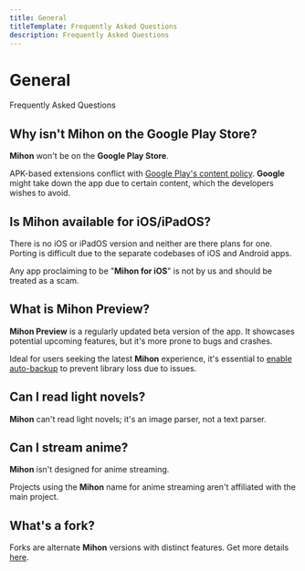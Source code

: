 ```yaml
---
title: General
titleTemplate: Frequently Asked Questions
description: Frequently Asked Questions
---
```


# General
Frequently Asked Questions

## Why isn't Mihon on the Google Play Store?
**Mihon** won't be on the **Google Play Store**.

APK-based extensions conflict with [Google Play's content policy](https://play.google.com/about/developer-content-policy/).
**Google** might take down the app due to certain content, which the developers wishes to avoid.

## Is Mihon available for iOS/iPadOS?
There is no iOS or iPadOS version and neither are there plans for one.
Porting is difficult due to the separate codebases of iOS and Android apps.

Any app proclaiming to be "**Mihon for iOS**" is not by us and should be treated as a scam.

## What is Mihon Preview?
**Mihon Preview** is a regularly updated beta version of the app.
It showcases potential upcoming features, but it's more prone to bugs and crashes.

Ideal for users seeking the latest **Mihon** experience, it's essential to [enable auto-backup](/docs/guides/backups#enabling-automatic-backups) to prevent library loss due to issues.

## Can I read light novels?
**Mihon** can't read light novels; it's an image parser, not a text parser.

## Can I stream anime?
**Mihon** isn't designed for anime streaming.

Projects using the **Mihon** name for anime streaming aren't affiliated with the main project.

## What's a fork?
Forks are alternate **Mihon** versions with distinct features.
Get more details [here](/forks/).
